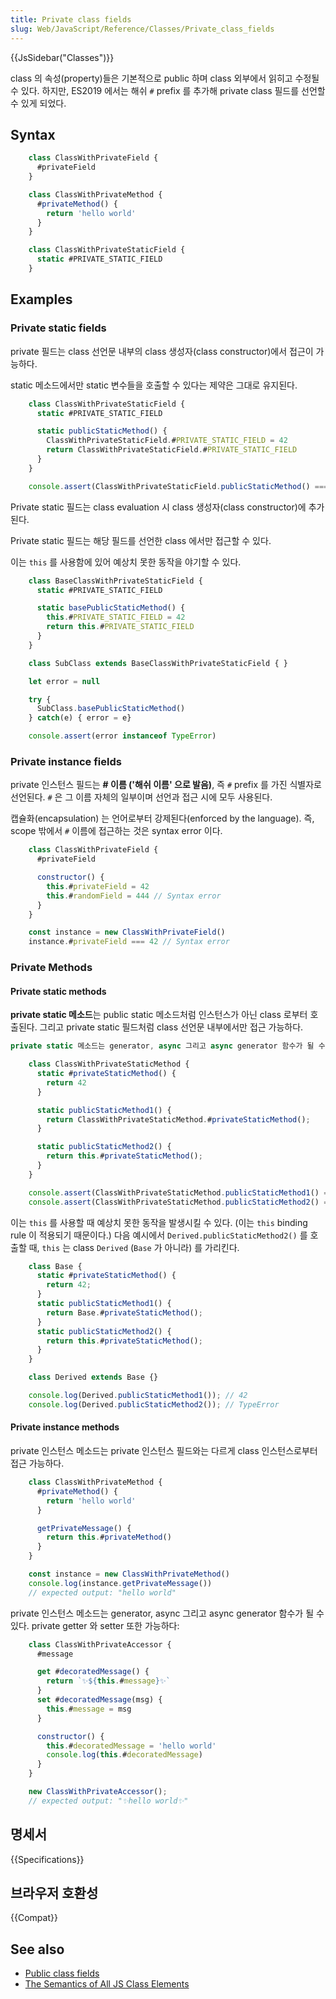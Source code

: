 ```yaml
---
title: Private class fields
slug: Web/JavaScript/Reference/Classes/Private_class_fields
---
```


{{JsSidebar("Classes")}}

class 의 속성(property)들은 기본적으로 public 하며 class 외부에서 읽히고 수정될 수 있다. 하지만, ES2019 에서는 해쉬 `#` prefix 를 추가해 private class 필드를 선언할 수 있게 되었다.

## Syntax

```js
    class ClassWithPrivateField {
      #privateField
    }

    class ClassWithPrivateMethod {
      #privateMethod() {
        return 'hello world'
      }
    }

    class ClassWithPrivateStaticField {
      static #PRIVATE_STATIC_FIELD
    }
```

## Examples

### Private static fields

private 필드는 class 선언문 내부의 class 생성자(class constructor)에서 접근이 가능하다.

static 메소드에서만 static 변수들을 호출할 수 있다는 제약은 그대로 유지된다.

```js
    class ClassWithPrivateStaticField {
      static #PRIVATE_STATIC_FIELD

      static publicStaticMethod() {
        ClassWithPrivateStaticField.#PRIVATE_STATIC_FIELD = 42
        return ClassWithPrivateStaticField.#PRIVATE_STATIC_FIELD
      }
    }

    console.assert(ClassWithPrivateStaticField.publicStaticMethod() === 42)
```

Private static 필드는 class evaluation 시 class 생성자(class constructor)에 추가된다.

Private static 필드는 해당 필드를 선언한 class 에서만 접근할 수 있다.

이는 `this` 를 사용함에 있어 예상치 못한 동작을 야기할 수 있다.

```js
    class BaseClassWithPrivateStaticField {
      static #PRIVATE_STATIC_FIELD

      static basePublicStaticMethod() {
        this.#PRIVATE_STATIC_FIELD = 42
        return this.#PRIVATE_STATIC_FIELD
      }
    }

    class SubClass extends BaseClassWithPrivateStaticField { }

    let error = null

    try {
      SubClass.basePublicStaticMethod()
    } catch(e) { error = e}

    console.assert(error instanceof TypeError)
```

### Private instance fields

private 인스턴스 필드는 **# 이름 ('해쉬 이름' 으로 발음)**, 즉 `#` prefix 를 가진 식별자로 선언된다. `#` 은 그 이름 자체의 일부이며 선언과 접근 시에 모두 사용된다.

캡슐화(encapsulation) 는 언어로부터 강제된다(enforced by the language). 즉, scope 밖에서 `#` 이름에 접근하는 것은 syntax error 이다.

```js
    class ClassWithPrivateField {
      #privateField

      constructor() {
        this.#privateField = 42
        this.#randomField = 444 // Syntax error
      }
    }

    const instance = new ClassWithPrivateField()
    instance.#privateField === 42 // Syntax error
```

### Private Methods

#### Private static methods

**private static 메소드**는 public static 메소드처럼 인스턴스가 아닌 class 로부터 호출된다. 그리고 private static 필드처럼 class 선언문 내부에서만 접근 가능하다.

```js
private static 메소드는 generator, async 그리고 async generator 함수가 될 수 있다.

    class ClassWithPrivateStaticMethod {
      static #privateStaticMethod() {
        return 42
      }

      static publicStaticMethod1() {
        return ClassWithPrivateStaticMethod.#privateStaticMethod();
      }

      static publicStaticMethod2() {
        return this.#privateStaticMethod();
      }
    }

    console.assert(ClassWithPrivateStaticMethod.publicStaticMethod1() === 42);
    console.assert(ClassWithPrivateStaticMethod.publicStaticMethod2() === 42);
```

이는 `this` 를 사용할 때 예상치 못한 동작을 발생시킬 수 있다. (이는 `this` binding rule 이 적용되기 때문이다.) 다음 예시에서 `Derived.publicStaticMethod2()` 를 호출할 때, `this` 는 class `Derived` (`Base` 가 아니라) 를 가리킨다.

```js
    class Base {
      static #privateStaticMethod() {
        return 42;
      }
      static publicStaticMethod1() {
        return Base.#privateStaticMethod();
      }
      static publicStaticMethod2() {
        return this.#privateStaticMethod();
      }
    }

    class Derived extends Base {}

    console.log(Derived.publicStaticMethod1()); // 42
    console.log(Derived.publicStaticMethod2()); // TypeError
```

#### Private instance methods

private 인스턴스 메소드는 private 인스턴스 필드와는 다르게 class 인스턴스로부터 접근 가능하다.

```js
    class ClassWithPrivateMethod {
      #privateMethod() {
        return 'hello world'
      }

      getPrivateMessage() {
        return this.#privateMethod()
      }
    }

    const instance = new ClassWithPrivateMethod()
    console.log(instance.getPrivateMessage())
    // expected output: "hello world"
```

private 인스턴스 메소드는 generator, async 그리고 async generator 함수가 될 수 있다. private getter 와 setter 또한 가능하다:

```js
    class ClassWithPrivateAccessor {
      #message

      get #decoratedMessage() {
        return `✨${this.#message}✨`
      }
      set #decoratedMessage(msg) {
        this.#message = msg
      }

      constructor() {
        this.#decoratedMessage = 'hello world'
        console.log(this.#decoratedMessage)
      }
    }

    new ClassWithPrivateAccessor();
    // expected output: "✨hello world✨"
```

## 명세서

{{Specifications}}

## 브라우저 호환성

{{Compat}}

## See also

- [Public class fields](/en-US/docs/Web/JavaScript/Reference/Classes/Public_class_fields)
- [The Semantics of All JS Class Elements](https://rfrn.org/~shu/2018/05/02/the-semantics-of-all-js-class-elements.html)
